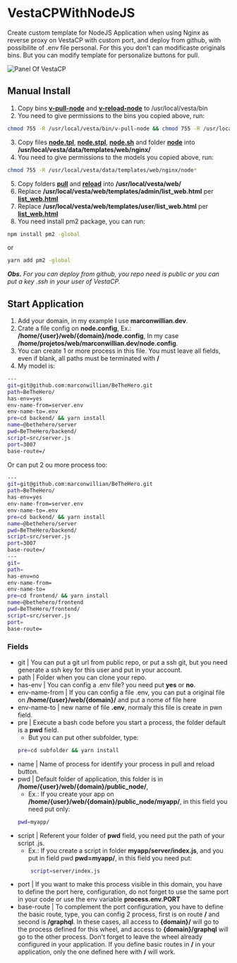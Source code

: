 # VestaCPWithNodeJS
Create custom template for NodeJS Application when using Nginx as reverse proxy on VestaCP with custom port, and deploy from github, with possibilite of .env file personal. For this you don't can modificaste originals bins. But you can modify template for personalize buttons for pull.

![Panel Of VestaCP](https://i.imgur.com/4fCFQCy.png)

## Manual Install
1. Copy bins __[v-pull-node](/bin/v-pull-node)__ and __[v-reload-node](/bin/v-reload-node)__ to /usr/local/vesta/bin
2.  You need to give permissions to the bins you copied above, run:
```bash
chmod 755 -R /usr/local/vesta/bin/v-pull-node && chmod 755 -R /usr/local/vesta/bin/v-reload-node
```
3. Copy files __[node.tpl](/model_nginx/node.tpl)__, __[node.stpl](/model_nginx/node.stpl)__, __[node.sh](/model_nginx/node.sh)__ and folder __[node](/model_nginx/node)__ into __/usr/local/vesta/data/templates/web/nginx/__
4.  You need to give permissions to the models you copied above, run:
```bash
chmod 755 -R /usr/local/vesta/data/templates/web/nginx/node*
```
5. Copy folders __[pull](/pull/node/index.php)__ and __[reload](/reload/node/index.php)__ into __/usr/local/vesta/web/__
6. Replace __/usr/local/vesta/web/templates/admin/list_web.html__ per __[list_web.html](/web/templates/admin/list_web.html)__
7. Replace __/usr/local/vesta/web/templates/user/list_web.html__ per __[list_web.html](/web/templates/user/list_web.html)__
8. You need install pm2 package, you can run:
```bash
npm install pm2 -global
```
or 
```bash
yarn add pm2 -global
```

___Obs.___ _For you can deploy from github, you repo need is public or you can put a key .ssh in your user of VestaCP._

## Start Application
1. Add your domain, in my example I use __marconwillian.dev__.
2. Crate a file config on __node.config__, Ex.: __/home/{user}/web/{domain}/node.config__, In my case __/home/projetos/web/marconwillian.dev/node.config__.
3. You can create 1 or more process in this file. You must leave all fields, even if blank, all paths must be terminated with __/__
4. My model is:
```bash
---
git=git@github.com:marconwillian/BeTheHero.git
path=BeTheHero/
has-env=yes
env-name-from=server.env
env-name-to=.env
pre=cd backend/ && yarn install
name=@bethehero/server
pwd=BeTheHero/backend/
script=src/server.js
port=3007
base-route=/

```
Or can put 2 ou more process too:
```bash
---
git=git@github.com:marconwillian/BeTheHero.git
path=BeTheHero/
has-env=yes
env-name-from=server.env
env-name-to=.env
pre=cd backend/ && yarn install
name=@bethehero/server
pwd=BeTheHero/backend/
script=src/server.js
port=3007
base-route=/
---
git=
path=
has-env=no
env-name-from=
env-name-to=
pre=cd frontend/ && yarn install
name=@bethehero/frontend
pwd=BeTheHero/frontend/
script=src/server.js
port=
base-route=
```

### Fields
- git | You can put a git url from public repo, or put a ssh git, but you need generate a ssh key for this user and put in your account.
- path | Folder when you can clone your repo.
- has-env | You can config a .env file? you need put __yes__ or __no__.
- env-name-from | If you can config a file .env, you can put a original file on __/home/{user}/web/{domain}/__ and put a nome of file here
- env-name-to | new name of file __.env__, normaly this file is create in pwn field.
- pre | Execute a bash code before you start a process, the folder default is a __pwd__ field.  
    - But you can put other subfolder, type: 
    ```bash
    pre=cd subfolder && yarn install
    ```
- name | Name of process for identify your process in pull and reload button.
- pwd | Default folder of application, this folder is in __/home/{user}/web/{domain}/public_node/__, 
    - Ex.: If you create your app on __/home/{user}/web/{domain}/public_node/myapp/__, in this field you need put only:
    ```bash
    pwd=myapp/
    ```
- script | Referent your folder of __pwd__ field, you need put the path of your script .js.
    - Ex.: If you create a script in folder __myapp/server/index.js__, and you put in field pwd __pwd=myapp/__, in this field you need put:
    ```bash
        script=server/index.js
    ```
- port | If you want to make this process visible in this domain, you have to define the port here, configuration, do not forget to use the same port in your code or use the env variable __process.env.PORT__
- base-route | To complement the port configuration, you have to define the basic route, type, you can config 2 process, first is on route __/__ and second is __/graphql__. In these cases, all access to __{domain}/__ will go to the process defined for this wheel, and access to __{domain}/graphql__ will go to the other process. Don't forget to leave the wheel already configured in your application. If you define basic routes in __/__ in your application, only the one defined here with __/__ will work.
